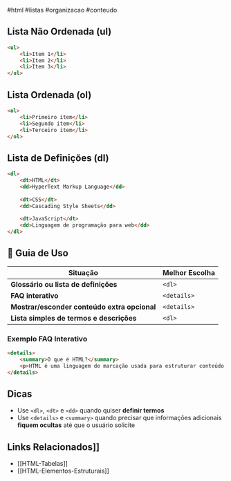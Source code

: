 #html #listas #organizacao #conteudo

## Lista Não Ordenada (ul)
```html
<ul>
    <li>Item 1</li>
    <li>Item 2</li>
    <li>Item 3</li>
</ul>
```

## Lista Ordenada (ol)
```html
<ol>
    <li>Primeiro item</li>
    <li>Segundo item</li>
    <li>Terceiro item</li>
</ol>
```

## Lista de Definições (dl)
```html
<dl>
    <dt>HTML</dt>
    <dd>HyperText Markup Language</dd>
    
    <dt>CSS</dt>
    <dd>Cascading Style Sheets</dd>
    
    <dt>JavaScript</dt>
    <dd>Linguagem de programação para web</dd>
</dl>
```

## 📌 Guia de Uso

| Situação | Melhor Escolha |
|----------|----------------|
| **Glossário ou lista de definições** | `<dl>` |
| **FAQ interativo** | `<details>` |
| **Mostrar/esconder conteúdo extra opcional** | `<details>` |
| **Lista simples de termos e descrições** | `<dl>` |

### Exemplo FAQ Interativo
```html
<details>
    <summary>O que é HTML?</summary>
    <p>HTML é uma linguagem de marcação usada para estruturar conteúdo web.</p>
</details>
```

## Dicas
- Use `<dl>`, `<dt>` e `<dd>` quando quiser **definir termos**
- Use `<details>` e `<summary>` quando precisar que informações adicionais **fiquem ocultas** até que o usuário solicite

## Links Relacionados]]
- [[HTML-Tabelas]]
- [[HTML-Elementos-Estruturais]]